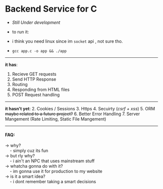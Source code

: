# Backend Service for C 
- *Still Under development*

- to run it:
- i think you need linux since im `socket` api , not sure tho.
- `gcc app.c -o app && ./app`
----------
**it has**:
1. Recieve GET requests
2. Send HTTP Response 
3. Routing
4. Responding from HTML files 
5. POST Request handling

----------
**it hasn't yet**:
2. Cookies / Sessions
3. Https
4. Secuirty (*csrf + xss*)
5. ORM ~~maybe related to a future project?~~
6. Better Error Handling
7. Server Mangement (Rate Limiting, Static File Mangement) 

----------
#### FAQ: 
-> why?  
&nbsp;&nbsp;&nbsp;&nbsp;- simply cuz its fun  
-> but rly why?  
&nbsp;&nbsp;&nbsp;&nbsp;- i ain't an NPC that uses mainstream stuff  
-> whatcha gonna do with it?  
&nbsp;&nbsp;&nbsp;&nbsp;- im gonna use it for production to my website  
-> is it a smart idea?  
&nbsp;&nbsp;&nbsp;&nbsp;- i dont remember taking a smart decisions  

